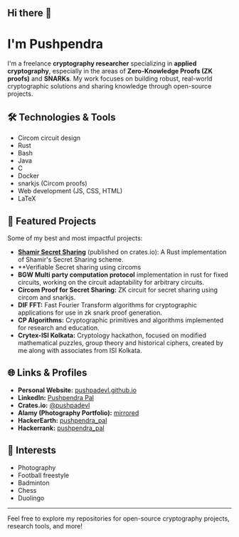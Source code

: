 ## Hi there 👋

<!--
**pushpadevl/pushpadevl** is a ✨ _special_ ✨ repository because its `README.md` (this file) appears on your GitHub profile.

Here are some ideas to get you started:

- 🔭 I’m currently working on ...
- 🌱 I’m currently learning ...
- 👯 I’m looking to collaborate on ...
- 🤔 I’m looking for help with ...
- 💬 Ask me about ...
- 📫 How to reach me: ...
- 😄 Pronouns: ...
- ⚡ Fun fact: ...
-->
# I'm Pushpendra

I'm a freelance **cryptography researcher** specializing in **applied cryptography**, especially in the areas of **Zero-Knowledge Proofs (ZK proofs)** and **SNARKs**. My work focuses on building robust, real-world cryptographic solutions and sharing knowledge through open-source projects.

## 🛠️ Technologies & Tools
- Circom circuit design
- Rust
- Bash
- Java
- C
- Docker 
- snarkjs (Circom proofs)
- Web development (JS, CSS, HTML)
- LaTeX

## 🚀 Featured Projects
Some of my best and most impactful projects:
- **[Shamir Secret Sharing](https://crates.io/crates/shamir_secret_sharing)** (published on crates.io): A Rust implementation of Shamir's Secret Sharing scheme.
- **Verifiable Secret sharing using circoms
- **BGW Multi party computation protocol** implementation in rust for fixed circuits, working on the circuit adaptability for arbitrary circuits. 
- **Circom Proof for Secret Sharing:** ZK circuit for secret sharing using circom and snarkjs.
- **DIF FFT:** Fast Fourier Transform algorithms for cryptographic applications for use in zk snark proof generation.
- **CP Algorithms:** Cryptographic primitives and algorithms implemented for research and education.
- **Crytex-ISI Kolkata:** Cryptology hackathon, focused on modified mathematical puzzles, group theory and historical ciphers, created by me along with associates from ISI Kolkata.

## 🌐 Links & Profiles
- **Personal Website:** [pushpadevl.github.io](https://pushpadevl.github.io/)
- **LinkedIn:** [Pushpendra Pal](https://www.linkedin.com/in/pushpendra-pal-14ab2118)
- **Crates.io:** [@pushpadevl](https://crates.io/users/pushpadevl)
- **Alamy (Photography Portfolio):** [mirrored](https://www.alamy.com/portfolio/mirrored)
- **HackerEarth:** [pushpendra_pal](https://www.hackerearth.com/@pushpendra_pal)
- **Hackerrank:** [pushpendra_pal](https://www.hackerrank.com/profile/pushpendra_pal)

## 🎯 Interests
- Photography
- Football freestyle
- Badminton
- Chess
- Duolingo

---

Feel free to explore my repositories for open-source cryptography projects, research tools, and more!
